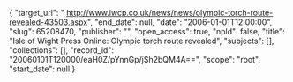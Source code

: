 {
  "target_url": " http://www.iwcp.co.uk/news/news/olympic-torch-route-revealed-43503.aspx", 
  "end_date": null, 
  "date": "2006-01-01T12:00:00", 
  "slug": 65208470, 
  "publisher": "", 
  "open_access": true, 
  "npld": false, 
  "title": "Isle of Wight Press Online: Olympic torch route revealed", 
  "subjects": [], 
  "collections": [], 
  "record_id": "20060101T120000/eaH0Z/pYnnGp/jSh2bQM4A==", 
  "scope": "root", 
  "start_date": null
}


